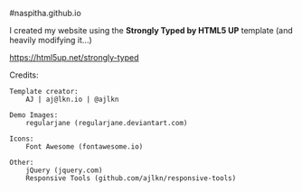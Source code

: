 #naspitha.github.io

I created my website using the <b>Strongly Typed by HTML5 UP</b> template (and heavily modifying it...)

https://html5up.net/strongly-typed

Credits:

	Template creator: 
		AJ | aj@lkn.io | @ajlkn
		
	Demo Images:
		regularjane (regularjane.deviantart.com)

	Icons:
		Font Awesome (fontawesome.io)

	Other:
		jQuery (jquery.com)
		Responsive Tools (github.com/ajlkn/responsive-tools)
